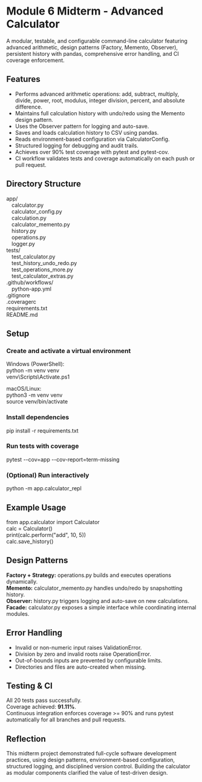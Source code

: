 # Module 6 Midterm - Advanced Calculator

A modular, testable, and configurable command-line calculator featuring advanced arithmetic, design patterns (Factory, Memento, Observer), persistent history with pandas, comprehensive error handling, and CI coverage enforcement.

## Features
- Performs advanced arithmetic operations: add, subtract, multiply, divide, power, root, modulus, integer division, percent, and absolute difference.  
- Maintains full calculation history with undo/redo using the Memento design pattern.  
- Uses the Observer pattern for logging and auto-save.  
- Saves and loads calculation history to CSV using pandas.  
- Reads environment-based configuration via CalculatorConfig.  
- Structured logging for debugging and audit trails.  
- Achieves over 90% test coverage with pytest and pytest-cov.  
- CI workflow validates tests and coverage automatically on each push or pull request.

## Directory Structure
app/  
 calculator.py  
 calculator_config.py  
 calculation.py  
 calculator_memento.py  
 history.py  
 operations.py  
 logger.py  
tests/  
 test_calculator.py  
 test_history_undo_redo.py  
 test_operations_more.py  
 test_calculator_extras.py  
.github/workflows/  
 python-app.yml  
.gitignore  
.coveragerc  
requirements.txt  
README.md

## Setup
### Create and activate a virtual environment
Windows (PowerShell):  
python -m venv venv  
venv\Scripts\Activate.ps1  

macOS/Linux:  
python3 -m venv venv  
source venv/bin/activate  

### Install dependencies
pip install -r requirements.txt  

### Run tests with coverage
pytest --cov=app --cov-report=term-missing  

### (Optional) Run interactively
python -m app.calculator_repl  

## Example Usage
from app.calculator import Calculator  
calc = Calculator()  
print(calc.perform("add", 10, 5))  
calc.save_history()  

## Design Patterns
**Factory + Strategy:** operations.py builds and executes operations dynamically.  
**Memento:** calculator_memento.py handles undo/redo by snapshotting history.  
**Observer:** history.py triggers logging and auto-save on new calculations.  
**Facade:** calculator.py exposes a simple interface while coordinating internal modules.

## Error Handling
- Invalid or non-numeric input raises ValidationError.  
- Division by zero and invalid roots raise OperationError.  
- Out-of-bounds inputs are prevented by configurable limits.  
- Directories and files are auto-created when missing.

## Testing & CI
All 20 tests pass successfully.  
Coverage achieved: **91.11%**.  
Continuous integration enforces coverage >= 90% and runs pytest automatically for all branches and pull requests.

## Reflection
This midterm project demonstrated full-cycle software development practices, using design patterns, environment-based configuration, structured logging, and disciplined version control. Building the calculator as modular components clarified the value of test-driven design.
